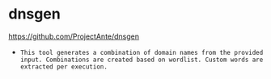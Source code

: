 # dnsgen
https://github.com/ProjectAnte/dnsgen
- `This tool generates a combination of domain names from the provided input. Combinations are created based on wordlist. Custom words are extracted per execution.`
